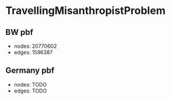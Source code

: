 # TravellingMisanthropistProblem

## BW pbf
- nodes: 20770602        
- edges: 1596387  

## Germany pbf
- nodes: TODO        
- edges: TODO  
